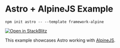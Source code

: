 # Astro + AlpineJS Example

```
npm init astro -- --template framework-alpine
```

[![Open in StackBlitz](https://developer.stackblitz.com/img/open_in_stackblitz.svg)](https://stackblitz.com/github/withastro/astro/tree/latest/examples/framework-alpine)

This example showcases Astro working with [AlpineJS](https://alpinejs.dev/).
